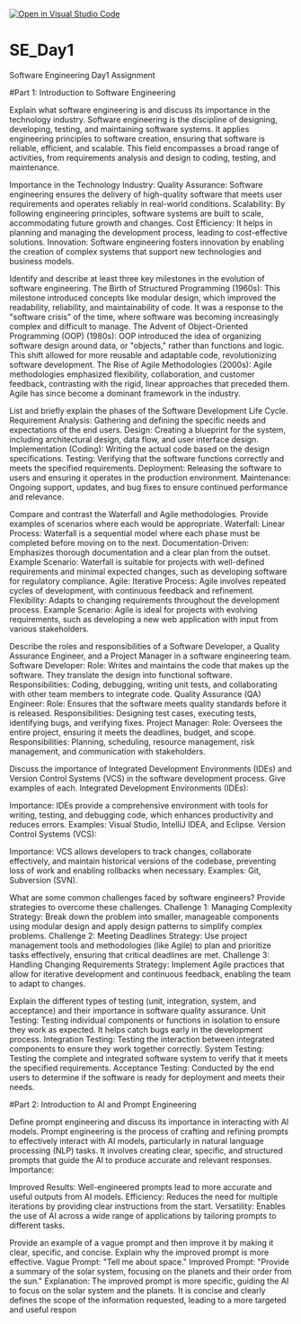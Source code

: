 [![Open in Visual Studio Code](https://classroom.github.com/assets/open-in-vscode-2e0aaae1b6195c2367325f4f02e2d04e9abb55f0b24a779b69b11b9e10269abc.svg)](https://classroom.github.com/online_ide?assignment_repo_id=15575303&assignment_repo_type=AssignmentRepo)
# SE_Day1
Software Engineering Day1 Assignment

#Part 1: Introduction to Software Engineering

Explain what software engineering is and discuss its importance in the technology industry.
Software engineering is the discipline of designing, developing, testing, and maintaining software systems. It applies engineering principles to software creation, ensuring that software is reliable, efficient, and scalable. This field encompasses a broad range of activities, from requirements analysis and design to coding, testing, and maintenance.

Importance in the Technology Industry:
Quality Assurance: Software engineering ensures the delivery of high-quality software that meets user requirements and operates reliably in real-world conditions.
Scalability: By following engineering principles, software systems are built to scale, accommodating future growth and changes.
Cost Efficiency: It helps in planning and managing the development process, leading to cost-effective solutions.
Innovation: Software engineering fosters innovation by enabling the creation of complex systems that support new technologies and business models.

Identify and describe at least three key milestones in the evolution of software engineering.
The Birth of Structured Programming (1960s): This milestone introduced concepts like modular design, which improved the readability, reliability, and maintainability of code. It was a response to the "software crisis" of the time, where software was becoming increasingly complex and difficult to manage.
The Advent of Object-Oriented Programming (OOP) (1980s): OOP introduced the idea of organizing software design around data, or "objects," rather than functions and logic. This shift allowed for more reusable and adaptable code, revolutionizing software development.
The Rise of Agile Methodologies (2000s): Agile methodologies emphasized flexibility, collaboration, and customer feedback, contrasting with the rigid, linear approaches that preceded them. Agile has since become a dominant framework in the industry.

List and briefly explain the phases of the Software Development Life Cycle.
Requirement Analysis: Gathering and defining the specific needs and expectations of the end users.
Design: Creating a blueprint for the system, including architectural design, data flow, and user interface design.
Implementation (Coding): Writing the actual code based on the design specifications.
Testing: Verifying that the software functions correctly and meets the specified requirements.
Deployment: Releasing the software to users and ensuring it operates in the production environment.
Maintenance: Ongoing support, updates, and bug fixes to ensure continued performance and relevance.

Compare and contrast the Waterfall and Agile methodologies. Provide examples of scenarios where each would be appropriate.
Waterfall:
Linear Process: Waterfall is a sequential model where each phase must be completed before moving on to the next.
Documentation-Driven: Emphasizes thorough documentation and a clear plan from the outset.
Example Scenario: Waterfall is suitable for projects with well-defined requirements and minimal expected changes, such as developing software for regulatory compliance.
Agile:
Iterative Process: Agile involves repeated cycles of development, with continuous feedback and refinement.
Flexibility: Adapts to changing requirements throughout the development process.
Example Scenario: Agile is ideal for projects with evolving requirements, such as developing a new web application with input from various stakeholders.

Describe the roles and responsibilities of a Software Developer, a Quality Assurance Engineer, and a Project Manager in a software engineering team.
Software Developer:
Role: Writes and maintains the code that makes up the software. They translate the design into functional software.
Responsibilities: Coding, debugging, writing unit tests, and collaborating with other team members to integrate code.
Quality Assurance (QA) Engineer:
Role: Ensures that the software meets quality standards before it is released.
Responsibilities: Designing test cases, executing tests, identifying bugs, and verifying fixes.
Project Manager:
Role: Oversees the entire project, ensuring it meets the deadlines, budget, and scope.
Responsibilities: Planning, scheduling, resource management, risk management, and communication with stakeholders.

Discuss the importance of Integrated Development Environments (IDEs) and Version Control Systems (VCS) in the software development process. Give examples of each.
Integrated Development Environments (IDEs):

Importance: IDEs provide a comprehensive environment with tools for writing, testing, and debugging code, which enhances productivity and reduces errors.
Examples: Visual Studio, IntelliJ IDEA, and Eclipse.
Version Control Systems (VCS):

Importance: VCS allows developers to track changes, collaborate effectively, and maintain historical versions of the codebase, preventing loss of work and enabling rollbacks when necessary.
Examples: Git, Subversion (SVN).

What are some common challenges faced by software engineers? Provide strategies to overcome these challenges.
Challenge 1: Managing Complexity
Strategy: Break down the problem into smaller, manageable components using modular design and apply design patterns to simplify complex problems.
Challenge 2: Meeting Deadlines
Strategy: Use project management tools and methodologies (like Agile) to plan and prioritize tasks effectively, ensuring that critical deadlines are met.
Challenge 3: Handling Changing Requirements
Strategy: Implement Agile practices that allow for iterative development and continuous feedback, enabling the team to adapt to changes.

Explain the different types of testing (unit, integration, system, and acceptance) and their importance in software quality assurance.
Unit Testing: Testing individual components or functions in isolation to ensure they work as expected. It helps catch bugs early in the development process.
Integration Testing: Testing the interaction between integrated components to ensure they work together correctly.
System Testing: Testing the complete and integrated software system to verify that it meets the specified requirements.
Acceptance Testing: Conducted by the end users to determine if the software is ready for deployment and meets their needs.

#Part 2: Introduction to AI and Prompt Engineering


Define prompt engineering and discuss its importance in interacting with AI models.
Prompt engineering is the process of crafting and refining prompts to effectively interact with AI models, particularly in natural language processing (NLP) tasks. It involves creating clear, specific, and structured prompts that guide the AI to produce accurate and relevant responses.
Importance:

Improved Results: Well-engineered prompts lead to more accurate and useful outputs from AI models.
Efficiency: Reduces the need for multiple iterations by providing clear instructions from the start.
Versatility: Enables the use of AI across a wide range of applications by tailoring prompts to different tasks.

Provide an example of a vague prompt and then improve it by making it clear, specific, and concise. Explain why the improved prompt is more effective.
Vague Prompt: "Tell me about space."
Improved Prompt: "Provide a summary of the solar system, focusing on the planets and their order from the sun."
Explanation: The improved prompt is more specific, guiding the AI to focus on the solar system and the planets. It is concise and clearly defines the scope of the information requested, leading to a more targeted and useful respon
